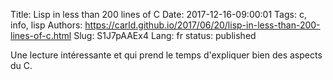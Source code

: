 Title: Lisp in less than 200 lines of C
Date: 2017-12-16-09:00:01
Tags: c, info, lisp
Authors: https://carld.github.io/2017/06/20/lisp-in-less-than-200-lines-of-c.html
Slug: S1J7pAAEx4
Lang: fr
status: published

Une lecture intéressante et qui prend le temps d'expliquer bien des aspects du C.
